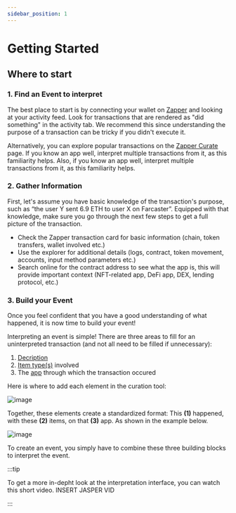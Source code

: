 ```yaml
---
sidebar_position: 1
---
```


# Getting Started

## Where to start

### 1. Find an Event to interpret

The best place to start is by connecting your wallet on [Zapper](https://zapper.xyz/) and looking at your activity feed. Look for transactions that are rendered as "did something" in the activity tab. We recommend this since understanding the purpose of a transaction can be tricky if you didn't execute it.

Alternatively, you can explore popular transactions on the [Zapper Curate](https://zapper.xyz/curate/events) page. If you know an app well, interpret multiple transactions from it, as this familiarity helps. Also, if you know an app well, interpret multiple transactions from it, as this familiarity helps.

### 2. Gather Information

First, let's assume you have basic knowledge of the transaction's purpose, such as “the user Y sent 6.9 ETH to user X on Farcaster”. Equipped with that knowledge, make sure you go through the next few steps to get a full picture of the transaction. 

- Check the Zapper transaction card for basic information (chain, token transfers, wallet involved etc.)
- Use the explorer for additional details (logs, contract, token movement, accounts, input method parameters etc.)
- Search online for the contract address to see what the app is, this will provide important context (NFT-related app, DeFi app, DEX, lending protocol, etc.)

### 3. Build your Event

Once you feel confident that you have a good understanding of what happened, it is now time to build your event!

Interpreting an event is simple! There are three areas to fill for an uninterpreted transaction (and not all need to be filled if unnecessary):

1. [Decription](https://protocol-docs-smoky.vercel.app/docs/Interpretation/event-interpretation/guide/action-verb)
2. [Item type(s)](https://protocol-docs-smoky.vercel.app/docs/Interpretation/event-interpretation/guide/item-types) involved
3. The [app](https://protocol-docs-smoky.vercel.app/docs/Interpretation/event-interpretation/guide/adding-app) through which the transaction occured

Here is where to add each element in the curation tool:

![image](/img/assets/mechanics1.png)

Together, these elements create a standardized format: This **(1)** happened, with these **(2)** items, on that **(3)** app. As shown in the example below. 

![image](/img/assets/mechanics2.png)

To create an event, you simply have to combine these three building blocks to interpret the event. 

:::tip 

To get a more in-depht look at the interpretation interface, you can watch this short video. INSERT JASPER VID

:::
